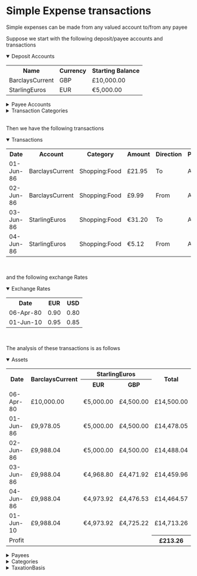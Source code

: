 # Simple Expense transactions

Simple expenses can be made from any valued account to/from any payee

Suppose we start with the following deposit/payee accounts and transactions

<details open="true" name="accounts">
<summary>Deposit Accounts</summary>
<table class="defTable">
<tr><th class="defHdr">Name</th><th class="defHdr">Currency</th><th class="defHdr">Starting Balance</th></tr>
<tr><td>BarclaysCurrent</td><td>GBP</td><td>£10,000.00</td></tr>
<tr><td>StarlingEuros</td><td>EUR</td><td>€5,000.00</td></tr>
</table>
</details>
<details name="accounts">
<summary>Payee Accounts</summary>
<table class="defTable">
<tr><th class="defHdr">Name</th><th class="defHdr">Type</th></tr>
<tr><td>ASDA</td><td>Payee</td></tr>
<tr><td>Market</td><td>Market</td></tr>
</table>
</details>
<details name="accounts">
<summary>Transaction Categories</summary>
<table class="defTable">
<tr><th class="defHdr">Name</th><th class="defHdr">Type</th></tr>
<tr><td>Market:CurrencyFluctuation</td><td>CurrencyFluctuation</td></tr>
<tr><td>Shopping:Food</td><td>Expense</td></tr>
</table>
</details><br>

Then we have the following transactions

<details open="true">
<summary>Transactions</summary>
<table class="defTable">
<tr><th class="defHdr">Date</th><th class="defHdr">Account</th><th class="defHdr">Category</th><th class="defHdr">Amount</th>
<th class="defHdr">Direction</th><th class="defHdr">Partner</th></tr>
<tr><td>01-Jun-86</td><td>BarclaysCurrent</td><td>Shopping:Food</td><td>£21.95</td><td>To</td><td>ASDA</td></tr>
<tr><td>02-Jun-86</td><td>BarclaysCurrent</td><td>Shopping:Food</td><td>£9.99</td><td>From</td><td>ASDA</td></tr>
<tr><td>03-Jun-86</td><td>StarlingEuros</td><td>Shopping:Food</td><td>€31.20</td><td>To</td><td>ASDA</td></tr>
<tr><td>04-Jun-86</td><td>StarlingEuros</td><td>Shopping:Food</td><td>€5.12</td><td>From</td><td>ASDA</td></tr>
</table>
</details>
<br>

and the following exchange Rates

<details open="true">
<summary>Exchange Rates</summary>
<table class="defTable">
<tr><th class="defHdr">Date</th><th class="defHdr">EUR</th><th class="defHdr">USD</th></tr>
<tr><td>06-Apr-80</td><td>0.90</td><td>0.80</td></tr>
<tr><td>01-Jun-10</td><td>0.95</td><td>0.85</td></tr>
</table>
</details>
<br>

The analysis of these transactions is as follows

<details open="true" name="analysis">
<summary>Assets</summary>
<table class="defTable">
<tr><th class="defHdr" rowspan="2">Date</th><th class="defHdr" rowspan="2">BarclaysCurrent</th>
<th class="defHdr" colspan="2">StarlingEuros</th><th class="defHdr" rowspan="2">Total</th></tr>
<tr><th class="defHdr">EUR</th><th class="defHdr">GBP</th></tr>
<tr><td>06-Apr-80</td><td>£10,000.00</td><td>€5,000.00</td><td>£4,500.00</td><td>£14,500.00</td></tr>
<tr><td>01-Jun-86</td><td>£9,978.05</td><td>€5,000.00</td><td>£4,500.00</td><td>£14,478.05</td></tr>
<tr><td>02-Jun-86</td><td>£9,988.04</td><td>€5,000.00</td><td>£4,500.00</td><td>£14,488.04</td></tr>
<tr><td>03-Jun-86</td><td>£9,988.04</td><td>€4,968.80</td><td>£4,471.92</td><td>£14,459.96</td></tr>
<tr><td>04-Jun-86</td><td>£9,988.04</td><td>€4,973.92</td><td>£4,476.53</td><td>£14,464.57</td></tr>
<tr><td>01-Jun-10</td><td>£9,988.04</td><td>€4,973.92</td><td>£4,725.22</td><td>£14,713.26</td></tr>
<tr><td colspan="4">Profit</td><th>£213.26</th></tr>
</table>
</details>

<details name="analysis">
<summary>Payees</summary>
<table class="defTable">
<tr><th class="defHdr">Date</th><th class="defHdr">ASDA</th><th class="defHdr">Market</th></tr>
<tr><td>06-Apr-80</td><td/><td/></tr>
<tr><td>01-Jun-86</td><td>-£21.95</td><td/></tr>
<tr><td>02-Jun-86</td><td>-£11.96</td><td/></tr>
<tr><td>03-Jun-86</td><td>-£40.04</td><td/></tr>
<tr><td>04-Jun-86</td><td>-£35.43</td><td/></tr>
<tr><td>01-Jun-10</td><td>-£35.43</td><td>£248.69</td></tr>
<tr><td>Profit</td><th colspan="2">£213.26</th></tr>
</table>
</details>

<details name="analysis">
<summary>Categories</summary>
<table class="defTable">
<tr><th class="defHdr">Date</th><th class="defHdr">Shopping:Food</th><th class="defHdr">Market:CurrencyFluctuation</th></tr>
<tr><td>06-Apr-80</td><td/></tr>
<tr><td>01-Jun-86</td><td>-£21.95</td><td/></tr>
<tr><td>02-Jun-86</td><td>-£11.96</td><td/></tr>
<tr><td>03-Jun-86</td><td>-£40.04</td><td/></tr>
<tr><td>04-Jun-86</td><td>-£35.43</td><td/></tr>
<tr><td>01-Jun-10</td><td>-£35.43</td><td>£248.69</td></tr>
<tr><td>Profit</td><th colspan="2">£213.26</th></tr>
</table>
</details>

<details name="analysis">
<summary>TaxationBasis</summary>
<table class="defTable">
<tr><th class="defHdr">Date</th><th class="defHdr">Expense</th><th class="defHdr">Market</th></tr>
<tr><td>06-Apr-80</td><td/><td/></tr>
<tr><td>01-Jun-86</td><td>-£21.95</td><td/></tr>
<tr><td>02-Jun-86</td><td>-£11.96</td><td/></tr>
<tr><td>03-Jun-86</td><td>-£40.04</td><td/></tr>
<tr><td>04-Jun-86</td><td>-£35.43</td><td/></tr>
<tr><td>01-Jun-10</td><td>-£35.43</td><td>£248.69</td></tr>
<tr><td>Profit</td><th colspan="2">£213.26</th></tr>
</table>
</details>

